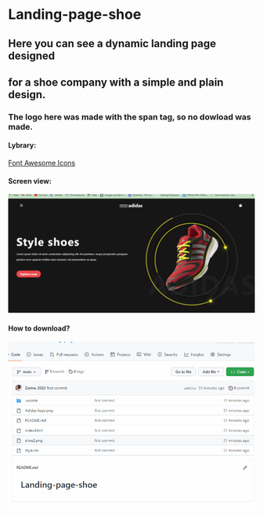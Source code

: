 # Landing-page-shoe

<h2> Here you can see a dynamic landing page designed </h2> 

<h2> for a shoe company with a simple and plain design.</h2>

<h3> The logo here was made with the span tag, so no dowload was made.</h2>

<h4>Lybrary:</h4>

<a href="https://fontawesome.com/">Font Awesome Icons</a>

<h4>Screen view:</h4>

![](Landingpage.gif)

<h4>How to download?</h4>

![](LPdl.gif)